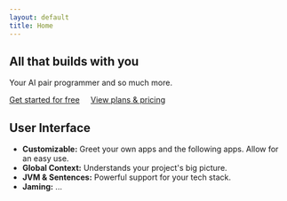 ```yaml
---
layout: default
title: Home
---
```

<section class="card">
    <h1>All that builds with you</h1>
    <p>Your AI pair programmer and so much more.</p>
    <a href="#" class="btn">Get started for free</a>
    <a href="#" class="btn" style="background: var(--bg-secondary); margin-left: 1rem;">View plans & pricing</a>
</section>

<section class="card">
    <h2>User Interface</h2>
    <ul>
        <li><strong>Customizable:</strong> Greet your own apps and the following apps. Allow for an easy use.</li>
        <li><strong>Global Context:</strong> Understands your project's big picture.</li>
        <li><strong>JVM & Sentences:</strong> Powerful support for your tech stack.</li>
        <li><strong>Jaming:</strong> ...</li>
    </ul>
</section>
